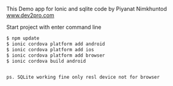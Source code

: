 This Demo app for Ionic and sqlite 
code by Piyanat Nimkhuntod
www.dev2pro.com

Start project with enter command line 
```bash
$ npm update
$ ionic cordova platform add android
$ ionic cordova platform add ios
$ ionic cordova platform add browser
$ ionic cordova build android 


ps. SQLite working fine only resl device not for browser
